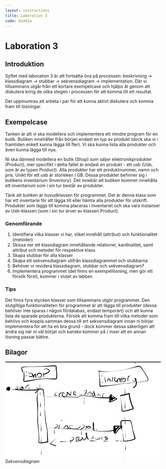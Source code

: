 ```yaml
---
layout: instructions
title: Laboration 3
code: da361a
---
```


# Laboration 3

## Introduktion

Syftet med laboration 3 är att fortsätta öva på processen: beskrivning -> klassdiagram -> stubbar -> sekvensdiagram -> implementation. Där vi tillsammans utgår från ett kortare exempelcase och hjälps åt genom att diskutera kring de olika stegen i processen för att komma till ett resultat.

Det uppmuntras att arbeta i par för att kunna aktivt diskutera och komma fram till lösningar.

## Exempelcase

Tanken är att vi ska modellera och implementera ett mindre program för en butik. Butiken innehåller från början endast en typ av produkt (dock ska vi i framtiden enkelt kunna lägga till fler). Vi ska kunna lista alla produkter och även kunna lägga till nya.

Ni ska därmed modellera en butik (Shop) som säljer elektronikprodukter (Product), mer specifikt i detta fallet är endast en produkt - ett usb (Usb, som är av typen Product). Alla produkter har ett produktnummer, namn och pris. Unikt för ett usb är storleken i GB. Dessa produkter befinner sig i butikens inventarium (Inventory). Det innebär att butiken kommer innehålla ett inventarium som i sin tur består av produkter.

Tänk att butiken är huvudklassen för programmet. Det är denna klass som har ett inventarie för att lägga till eller hämta alla produkter för utskrift. Produkter som läggs till komma placeras i inventariet och ska vara instanser av Usb-klassen (som i sin tur ärver av klassen Product).

### Genomförande

1. Identifiera vilka klasser vi har, vilket innehåll (attribut) och funktionalitet (metoder)
2. Skissa ner ett klassdiagram innehållande relationer, kardinalitet, samt attribut och metoder för respektive klass
3. Skapa stubbar för alla klasser
4. Skapa ett sekvensdiagram utifrån klassdiagrammet och stubbarna
5. Behöver vi revidera klassdiagram, stubbar och sekvensdiagram?
6. Implementera programmet (det finns en exempellösning, men gör ett försök först), kommer i slutet av labben

### Tips

Det finns fyra stycken klasser som tillsammans utgör programmet. Den slutgiltiga funktionaliteten för programmet är att lägga till produkter (dessa behöver inte sparas i någon fil/databas, endast temporärt) och att kunna lista de sparade produkterna. Försök att komma fram till vilka metoder som behövs och koppla samman dessa till ert sekvensdiagram innan ni börjar implementera för att ha en bra grund - dock kommer dessa säkerligen att ändra sig när ni väl börjat och kanske kommer på / inser att en annan lösning passar bättre.

## Bilagor

<!--[Klicka här för att ladda ner exempellösningen](/assets/zip/labb4_oop_da361a.zip)-->

![Sekvensdiagram](/assets/img/da361a_labb4_sequence_diagram.png) _Sekvensdiagram_
